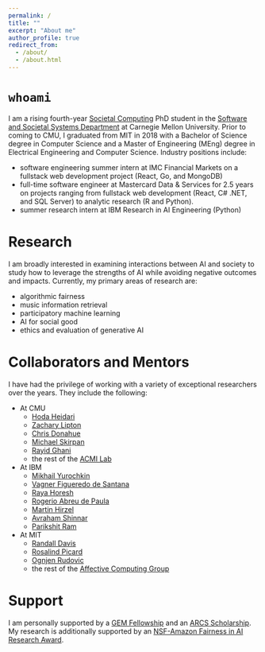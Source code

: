 ```yaml
---
permalink: /
title: ""
excerpt: "About me"
author_profile: true
redirect_from: 
  - /about/
  - /about.html
---
```

`whoami`
========
I am a rising fourth-year [Societal Computing](https://sc.cs.cmu.edu/) PhD student in the [Software and Societal Systems Department](https://s3d.cmu.edu/) at Carnegie Mellon University. Prior to coming to CMU, I graduated from MIT in 2018 with a Bachelor of Science degree in Computer Science and a Master of Engineering (MEng) degree in Electrical Engineering and Computer Science. Industry positions include:

* software engineering summer intern at IMC Financial Markets on a fullstack web development project (React, Go, and MongoDB)
* full-time software engineer at Mastercard Data & Services for 2.5 years on projects ranging from fullstack web development (React, C# .NET, and SQL Server) to analytic research (R and Python).
* summer research intern at IBM Research in AI Engineering (Python)

Research
======
I am broadly interested in examining interactions between AI and society to study how to leverage the strengths of AI while avoiding negative outcomes and impacts. Currently, my primary areas of research are:

* algorithmic fairness
* music information retrieval
* participatory machine learning
* AI for social good
* ethics and evaluation of generative AI

Collaborators and Mentors
======
I have had the privilege of working with a variety of exceptional researchers over the years. They include the following:
* At CMU
  * [Hoda Heidari](https://www.cs.cmu.edu/~hheidari/)
  * [Zachary Lipton](http://zacklipton.com/)
  * [Chris Donahue](https://chrisdonahue.com/)
  * [Michael Skirpan](http://mwskirpan.com/)
  * [Rayid Ghani](http://www.rayidghani.com/)
  * the rest of the [ACMI Lab](https://acmilab.org/people/)
* At IBM
  * [Mikhail Yurochkin](https://moonfolk.github.io/)
  * [Vagner Figueredo de Santana](https://research.ibm.com/people/vagner-figueredo-de-santana)
  * [Raya Horesh](https://researcher.watson.ibm.com/researcher/view.php?person=us-rhoresh)
  * [Rogerio Abreu de Paula](https://research.ibm.com/people/rogerio-abreu-de-paula)
  * [Martin Hirzel](http://hirzels.com/martin/)
  * [Avraham Shinnar](https://www.researchgate.net/profile/Avraham-Shinnar-2)
  * [Parikshit Ram](https://rithram.github.io/)
* At MIT
  * [Randall Davis](http://people.csail.mit.edu/davis/)
  * [Rosalind Picard](https://web.media.mit.edu/~picard/)
  * [Ognjen Rudovic](https://www.media.mit.edu/people/orudovic/overview/)
  * the rest of the [Affective Computing Group](https://www.media.mit.edu/groups/affective-computing/overview/)

Support
======
I am personally supported by a [GEM Fellowship](https://gemfellowship.org/) and an [ARCS Scholarship](https://arcsfoundation.org/). My research is additionally supported by an [NSF-Amazon Fairness in AI Research Award](https://nsf.gov/awardsearch/showAward?AWD_ID=2040929&HistoricalAwards=false).
